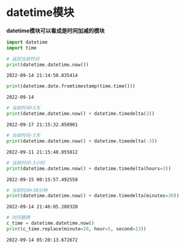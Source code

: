 # datetime模块

**datetime模块可以看成是时间加减的模块**


```python
import datetime
import time
```


```python
# 返回当前时间
print(datetime.datetime.now())
```

    2022-09-14 21:14:50.835414
    


```python
print(datetime.date.fromtimestamp(time.time()))
```

    2022-09-14
    


```python
# 当前时间+3天
print(datetime.datetime.now() + datetime.timedelta(3))
```

    2022-09-17 21:15:32.850901
    


```python
# 当前时间-3天
print(datetime.datetime.now() + datetime.timedelta(-3))
```

    2022-09-11 21:15:48.055812
    


```python
# 当前时间-3小时
print(datetime.datetime.now() + datetime.timedelta(hours=3))
```

    2022-09-15 00:15:57.492550
    


```python
# 当前时间+30分钟
print(datetime.datetime.now() + datetime.timedelta(minutes=30))
```

    2022-09-14 21:46:05.200320
    


```python
# 时间替换
c_time = datetime.datetime.now()
print(c_time.replace(minute=20, hour=5, second=13))
```

    2022-09-14 05:20:13.672672
    
